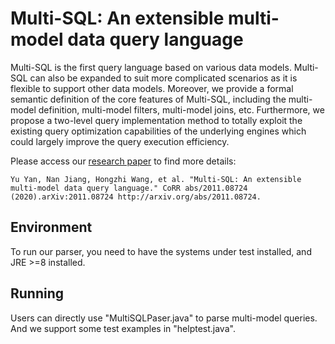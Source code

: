 # Multi-SQL: An extensible multi-model data query language
Multi-SQL is the first query language based on various data models.  Multi-SQL can also be expanded to suit more complicated scenarios as it is flexible to support other data models. Moreover, we provide a formal semantic definition of the core features of Multi-SQL, including the multi-model definition, multi-model filters, multi-model joins, etc. Furthermore, we propose a two-level query implementation method to totally exploit the existing query optimization capabilities of the underlying engines which could largely improve the query execution efficiency.

Please access our [research paper](http://arxiv.org/abs/2011.08724) to find more details:

```
Yu Yan, Nan Jiang, Hongzhi Wang, et al. "Multi-SQL: An extensible multi-model data query language." CoRR abs/2011.08724 (2020).arXiv:2011.08724 http://arxiv.org/abs/2011.08724.
```

## Environment

To run our parser, you need to have the systems under test installed, and JRE >=8 installed.

## Running

Users can directly use "MultiSQLPaser.java" to parse multi-model queries. And we support some test examples in "helptest.java".
